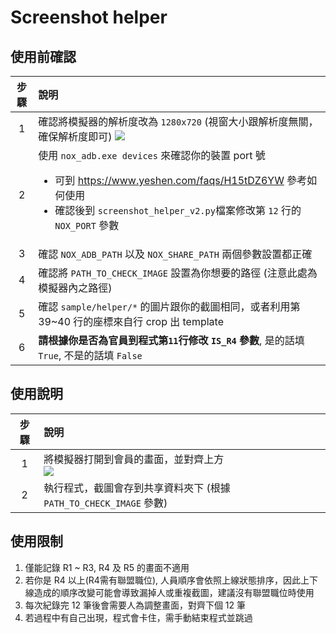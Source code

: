 # Screenshot helper

## 使用前確認

| 步驟 | 說明 |
|:----:| :-------- |
| 1 | 確認將模擬器的解析度改為 `1280x720` (視窗大小跟解析度無關，確保解析度即可)   ![](https://i.imgur.com/rV1gng7.png)  |
| 2 | 使用 `nox_adb.exe devices` 來確認你的裝置 port 號 <ul><li> 可到 https://www.yeshen.com/faqs/H15tDZ6YW 參考如何使用 </li><li>確認後到 `screenshot_helper_v2.py`檔案修改第 `12` 行的 `NOX_PORT` 參數</li></ul> |
| 3 | 確認 `NOX_ADB_PATH` 以及 `NOX_SHARE_PATH` 兩個參數設置都正確 |
| 4 | 確認將 `PATH_TO_CHECK_IMAGE` 設置為你想要的路徑 (注意此處為模擬器內之路徑) |
| 5 | 確認 `sample/helper/*` 的圖片跟你的截圖相同，或者利用第 39~40 行的座標來自行 crop 出 template |
| 6 | **請根據你是否為官員到程式第`11`行修改 `IS_R4` 參數**, 是的話填 `True`, 不是的話填 `False` |

## 使用說明

| 步驟 | 說明 |
|:----:| :-------- |
| 1 | 將模擬器打開到會員的畫面，並對齊上方 <br> ![](https://i.imgur.com/KMUEkIB.png) |
| 2 | 執行程式，截圖會存到共享資料夾下 (根據 `PATH_TO_CHECK_IMAGE` 參數) |

## 使用限制

1. 僅能記錄 R1 ~ R3, R4 及 R5 的畫面不適用
2. 若你是 R4 以上(R4需有聯盟職位), 人員順序會依照上線狀態排序，因此上下線造成的順序改變可能會導致漏掉人或重複截圖，建議沒有聯盟職位時使用
3. 每次紀錄完 12 筆後會需要人為調整畫面，對齊下個 12 筆
4. 若過程中有自己出現，程式會卡住，需手動結束程式並跳過